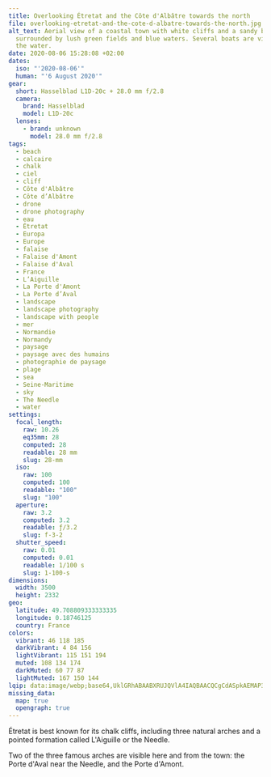 ```yaml
---
title: Overlooking Étretat and the Côte d'Albâtre towards the north
file: overlooking-etretat-and-the-cote-d-albatre-towards-the-north.jpg
alt_text: Aerial view of a coastal town with white cliffs and a sandy beach,
  surrounded by lush green fields and blue waters. Several boats are visible in
  the water.
date: 2020-08-06 15:28:08 +02:00
dates:
  iso: "'2020-08-06'"
  human: "'6 August 2020'"
gear:
  short: Hasselblad L1D-20c + 28.0 mm f/2.8
  camera:
    brand: Hasselblad
    model: L1D-20c
  lenses:
    - brand: unknown
      model: 28.0 mm f/2.8
tags:
  - beach
  - calcaire
  - chalk
  - ciel
  - cliff
  - Côte d'Albâtre
  - Côte d’Albâtre
  - drone
  - drone photography
  - eau
  - Étretat
  - Europa
  - Europe
  - falaise
  - Falaise d'Amont
  - Falaise d'Aval
  - France
  - L’Aiguille
  - La Porte d'Amont
  - La Porte d’Aval
  - landscape
  - landscape photography
  - landscape with people
  - mer
  - Normandie
  - Normandy
  - paysage
  - paysage avec des humains
  - photographie de paysage
  - plage
  - sea
  - Seine-Maritime
  - sky
  - The Needle
  - water
settings:
  focal_length:
    raw: 10.26
    eq35mm: 28
    computed: 28
    readable: 28 mm
    slug: 28-mm
  iso:
    raw: 100
    computed: 100
    readable: "100"
    slug: "100"
  aperture:
    raw: 3.2
    computed: 3.2
    readable: ƒ/3.2
    slug: f-3-2
  shutter_speed:
    raw: 0.01
    computed: 0.01
    readable: 1/100 s
    slug: 1-100-s
dimensions:
  width: 3500
  height: 2332
geo:
  latitude: 49.708809333333335
  longitude: 0.18746125
  country: France
colors:
  vibrant: 46 118 185
  darkVibrant: 4 84 156
  lightVibrant: 115 151 194
  muted: 108 134 174
  darkMuted: 60 77 87
  lightMuted: 167 150 144
lqip: data:image/webp;base64,UklGRhABAABXRUJQVlA4IAQBAACQCgCdASpkAEMAP3GwzFw0rrOkKTTcKpAuCWMAy+BJ7siNgNqNW/EBgkGaLNohJESEGcmXvNeEQwrFfKyxu4uq21ZpkogVVhPTT7IFiS2PljnQQXMTy7oKb94vodoA4UVvzvLg8h8CZ+bMD5ZF6Cr50p4zwl+2VBjQWPM5sqgcN/xLHSCYjmkLuH9hCzVxAMg1JVFgxJJdellFu+9GU/V3HZkt3qgQT9f2jib/hsD3/YBBbl+6hM5ZzHk15VXzvBgIAws3dR1dpmLoe6E53cRGZoJ1ZbaB6+7t/Jv/1zOpcFHee+jVecJA3aaEa2x4kwVuSYu6In/u+qqOjD4+GmQeVmAAAA==
missing_data:
  map: true
  opengraph: true
---
```


Étretat is best known for its chalk cliffs, including three natural arches and a pointed formation called L'Aiguille or the Needle.

Two of the three famous arches are visible here and from the town: the Porte d'Aval near the Needle, and the Porte d'Amont.
